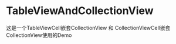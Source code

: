 # TableViewAndCollectionView
这是一个TableViewCell嵌套CollectionView 和 CollectionViewCell嵌套CollectionView使用的Demo
